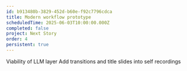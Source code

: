 ```yaml
---
id: b913480b-3829-452d-b60e-f92c7796cdca
title: Modern workflow prototype
scheduledTime: 2025-06-03T10:00:00.000Z
completed: false
project: Next Story
order: 4
persistent: true
---
```


Viability of LLM layer
Add transitions and title slides into self recordings